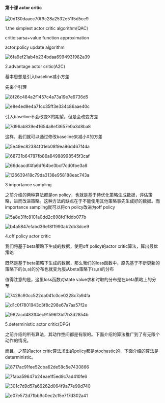 #### 第十课 actor critic

![0d130daaec70f9c28a2532e51f5d5ce9](assets/0d130daaec70f9c28a2532e51f5d5ce9.png)

1.the simplest actor critic algorithm(QAC)

critic:sarsa+value function approximation

actor:policy update algorithm

![6fa9ef21ab4b234bdaa6994931982a39](assets/6fa9ef21ab4b234bdaa6994931982a39.png)

2.advantage actor critic(A2C)

基本思想是引入baseline减小方差

先来个引理

![8f26c484a2f1457c4a73a19e7e9736d5](assets/8f26c484a2f1457c4a73a19e7e9736d5.png)

![e8e4ed9e4a71cc35ff3e334c86aae40c](assets/e8e4ed9e4a71cc35ff3e334c86aae40c.png)

引入baseline不会改变X的期望，但是会改变方差

![7d96ab839e41654a8ef3657e0a3d8ba8](assets/7d96ab839e41654a8ef3657e0a3d8ba8.png)

这样，我们就可以通过修改baseline来减小X的方差

![5e49ec82384f01eb08f9ea96d467f4da](assets/5e49ec82384f01eb08f9ea96d467f4da.png)

![68731b64787fb86a84988998545f3caf](assets/68731b64787fb86a84988998545f3caf.png)

![66dcacdf4fa6df64be3bcf7cd0fbe3a6](assets/66dcacdf4fa6df64be3bcf7cd0fbe3a6.png)

![126639418c79da3138e958188eac743a](assets/126639418c79da3138e958188eac743a.png)

3.importance sampling

之前介绍的两种算法都是on policy，也就是基于待优化策略生成数据，评估策略，进而改进策略。这种方法的缺点在于不能使用其他策略事先生成好的数据。而importance sampling就可以将on policy改进为off policy

![5a8e31fc8101a0dd2c898fd1fddb077b](assets/5a8e31fc8101a0dd2c898fd1fddb077b.png)

![b4a5847efabd36e18f1990ab2db3dce9](assets/b4a5847efabd36e18f1990ab2db3dce9.png)

4.off policy actor critic

我们将基于beta策略下生成的数据，使用off policy的actor critic算法，算出最优策略

既然是基于beta策略下生成的数据，那么我们的loss函数中，原先基于不断更新的策略下的(s,a)的分布也就变为服从beta策略下(s,a)的分布

值得注意的是，这里loss函数对state value求和时取的分布是在beta策略上的分布

![7428c90cc522da041c0ce0228c7a94fa](assets/7428c90cc522da041c0ce0228c7a94fa.png)

![d1c0f7801943c3f8c298e67a7aa57f2e](assets/d1c0f7801943c3f8c298e67a7aa57f2e.png)

![982acd483ff4ec91596f3bf7b3d2854b](assets/982acd483ff4ec91596f3bf7b3d2854b.png)

5.deterministic actor critic(DPG)

之前介绍的所有算法，其动作空间都是有限的。下面介绍的算法推广到了有无限个动作的情况。

而且，之前的actor critic算法求出的policy都是stochastic的，下面介绍的算法是deterministic。

![8717ac91fee52cba62de58c5e7430866](assets/8717ac91fee52cba62de58c5e7430866.png)



![7faba59647b24eae1f5ed9c7ad410fe6](assets/7faba59647b24eae1f5ed9c7ad410fe6.png)

![301c7d9d57a66262d064f9a77e99d740](assets/301c7d9d57a66262d064f9a77e99d740.png)

![e07e572d71bb9c0ec2c15e7f7d302a41](assets/e07e572d71bb9c0ec2c15e7f7d302a41.png)
